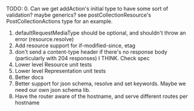 TODO:
0. Can we get addAction's initial type to have some sort of validation? maybe generics? see postCollectionResource's PostCollectionActions type for an example.
1. defaultRequestMediaType should be optional, and shouldn't throw an error (resource.resolve)
2. Add resource support for if-modified-since, etag
4. don't send a content-type header if there's no response body (particularly with 204 responses) I THINK. Check spec
5. Lower level Resource unit tests
6. Lower level Representation unit tests
7. Better docs
8. Better support for json schema, resolve and set keywords. Maybe we need our own json schema lib.
9. Have the router aware of the hostname, and serve different routes per hostname